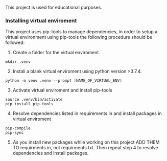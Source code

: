 This project is used for educational purposes. 
 
 ### Installing virtual enviroment
 This project uses pip-tools to manage dependencies,
 in order to setup a virtual environment using pip-tools the following procedure should be followed:

 1. Create a folder for the virtual enviroment.
 
 ```
 mkdir .venv
 ```
 
 2. Install a blank virtual enviroment using python version >3.7.4.

 ```
 python -m venv .venv --prompt [NAME_OF_VIRTUAL_ENV]
 ```

 3. Activate virtual enviroment and install pip-tools

 ```
 source .venv/bin/activate
 pip install pip-tools
 ```
4. Resolve dependencies listed in requirements.in and install packages in virtual enviroment

```
pip-compile
pip-sync
```
5. As you install new packages while working on this project ADD THEM TO requirments.in, not requirments.txt. 
Then repeat step 4 to resolve dependencies and install packages. 


